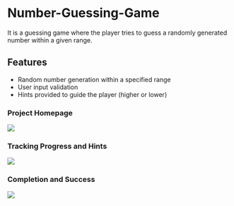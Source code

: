 # Number-Guessing-Game
It is a guessing game where the player tries to guess a randomly generated number within a given range.

## Features
- Random number generation within a specified range
- User input validation
- Hints provided to guide the player (higher or lower)

### Project Homepage
  ![](https://github.com/user-attachments/assets/83ce56b8-c9cb-4aa0-83d1-a89f2d3b9e86)

### Tracking Progress and Hints
  ![](https://github.com/user-attachments/assets/a45c5b99-2e79-4829-945e-b8c13c8c00ef)

### Completion and Success
  ![](https://github.com/user-attachments/assets/155122ce-a8fe-4fc9-a5b0-b9612e28588d)


